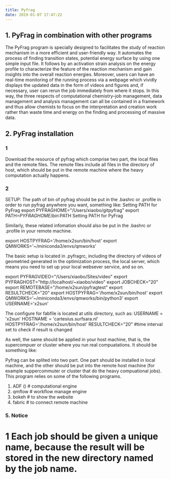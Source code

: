 ```yaml
---
title: Pyfrag
date: 2019-01-07 17:47:22
---
```



## 1. PyFrag in combination with other programs

The PyFrag program is specially designed to facilitates the study of reaction mechanism in a more efficient and user-friendly way. It automates the process of finding transition states, potential energy surface by using one simple input file. It follows by an activation strain analysis on the energy profile to characterize the feature of the reaction mechanism and gain insights into the overall reaction energies. Moreover, users can have an real-time monitoring of the running process via a webpage which vividly displays the updated data in the form of videos and figures and, if necessary, user can rerun the job immediately from where it stops. In this way, the three respects of computational chemistry–job management, data management and analysis management can all be contained in a framework and thus allow chemists to focus on the interpretation and creation work rather than waste time and energy on the finding and processing of massive data.

## 2. PyFrag installation

### 1
Download the resource of pyfrag which comprise two part, the local files and the remote files. The remote files include all files in the directory of host, which should be put in the remote machine where the heavy computation actually happens.

### 2

SETUP:
The path of bin of pyfrag should be put in the .bashrc or .profile in order to run pyfrag anywhere you want, something like:
Setting PATH for PyFrag
export PYFRAGHOME="/Users/xiaobo/gitpyfrag"
export PATH=$PYFRAGHOME/bin:$PATH
Setting PATH for PyFrag

Similarly, these related infomation should also be put in the .bashrc or .profile in your remote machine.

export HOSTPYFRAG='/home/x2sun/bin/host'
export QMWORKS='~/miniconda3/envs/qmworks'



The basic setup is located in .pyfragrc, including the directory of videos of geometried generated in the optimization process, the local server, which means you need to set up your local websever service, and so on.

export PYFRAGVIDEO="/Users/xiaobo/Sites/video"
export PYFRAGHOST="http://localhost/~xiaobo/video"
export JOBCHECK="20"
export REMOTEBASE="/home/x2sun/pyfragtest"
export RESULTCHECK="20"
export HOSTPYFRAG='/home/x2sun/bin/host'
export QMWORKS='~/miniconda3/envs/qmworks/bin/python3'
export USERNAME='x2sun'

The configure for fabfile is located at utils directory, such as:
USERNAME = 'x2sun'
HOSTNAME = 'cartesius.surfsara.nl'
HOSTPYFRAG='/home/x2sun/bin/host'
RESULTCHECK="20"    #time interval set to check if result is changed



As well, the same should be applied in your host machine, that is, the supercompuer or cluster where you run real compuatations. It should be something like:


Pyfrag can be splited into two part. One part should be installed in local machine, and the other should be put into the remote host machine (for example suppercommuter or cluster that do the heavy compuational jobs). This program relies on some of the following programs.

1. ADF  ()     # computational engine
2. qmflow      # workflow manage engine
3. bokeh       # to show the website
4. fabric      # to connect remote machine

### 5. Notice

# 1 Each job should be given a unique name, because the result will be stored in the new directory named by the job name.



